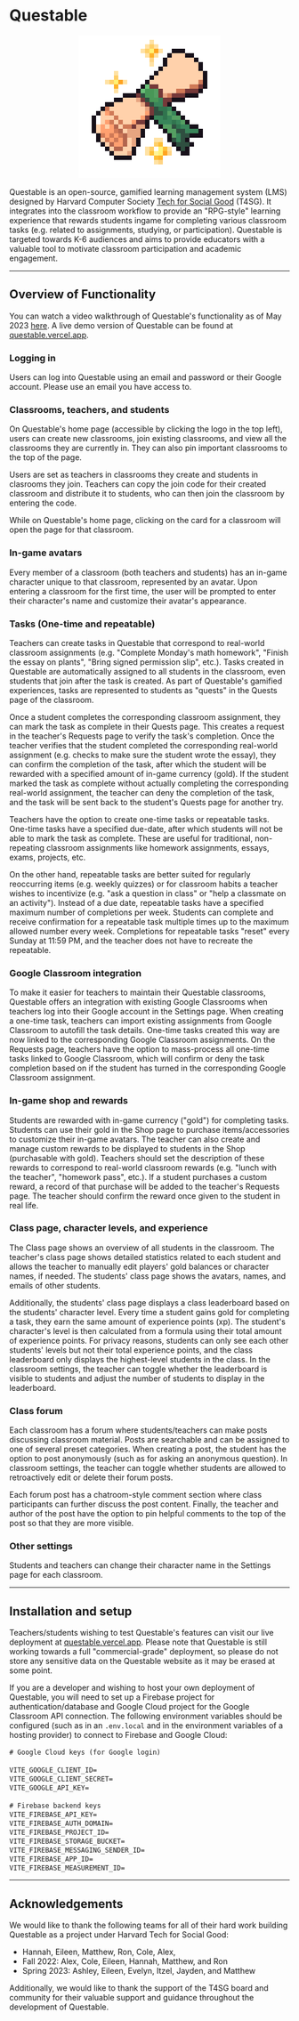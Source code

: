 # Questable

<p align="center">
  <img width="256" height="256" src="https://github.com/hcs-t4sg/questable/blob/cdf0bdccbd73f53326383c13c0bd876807d2d3f2/.github/logo.png">
</p>

Questable is an open-source, gamified learning management system (LMS) designed by Harvard Computer Society [Tech for Social Good](https://socialgood.hcs.harvard.edu) (T4SG). It integrates into the classroom workflow to provide an "RPG-style" learning experience that rewards students ingame for completing various classroom tasks (e.g. related to assignments, studying, or participation). Questable is targeted towards K-6 audiences and aims to provide educators with a valuable tool to motivate classroom participation and academic engagement.

---

## Overview of Functionality

You can watch a video walkthrough of Questable's functionality as of May 2023 [here](https://youtu.be/9pHFQeNmg2M). A live demo version of Questable can be found at [questable.vercel.app](https://questable.vercel.app).

### Logging in

Users can log into Questable using an email and password or their Google account. Please use an email you have access to.

### Classrooms, teachers, and students

On Questable's home page (accessible by clicking the logo in the top left), users can create new classrooms, join existing classrooms, and view all the classrooms they are currently in. They can also pin important classrooms to the top of the page.

Users are set as teachers in classrooms they create and students in clasrooms they join. Teachers can copy the join code for their created classroom and distribute it to students, who can then join the classroom by entering the code.

While on Questable's home page, clicking on the card for a classroom will open the page for that classroom.

### In-game avatars

Every member of a classroom (both teachers and students) has an in-game character unique to that classroom, represented by an avatar. Upon entering a classroom for the first time, the user will be prompted to enter their character's name and customize their avatar's appearance.

### Tasks (One-time and repeatable)

Teachers can create tasks in Questable that correspond to real-world classroom assignments (e.g. "Complete Monday's math homework", "Finish the essay on plants", "Bring signed permission slip", etc.). Tasks created in Questable are automatically assigned to all students in the classroom, even students that join after the task is created. As part of Questable's gamified experiences, tasks are represented to students as "quests" in the Quests page of the classroom.

Once a student completes the corresponding classroom assignment, they can mark the task as complete in their Quests page. This creates a request in the teacher's Requests page to verify the task's completion. Once the teacher verifies that the student completed the corresponding real-world assignment (e.g. checks to make sure the student wrote the essay), they can confirm the completion of the task, after which the student will be rewarded with a specified amount of in-game currency (gold). If the student marked the task as complete without actually completing the corresponding real-world assignment, the teacher can deny the completion of the task, and the task will be sent back to the student's Quests page for another try.

Teachers have the option to create one-time tasks or repeatable tasks. One-time tasks have a specified due-date, after which students will not be able to mark the task as complete. These are useful for traditional, non-repeating classroom assignments like homework assignments, essays, exams, projects, etc.

On the other hand, repeatable tasks are better suited for regularly reoccurring items (e.g. weekly quizzes) or for classroom habits a teacher wishes to incentivize (e.g. "ask a question in class" or "help a classmate on an activity"). Instead of a due date, repeatable tasks have a specified maximum number of completions per week. Students can complete and receive confirmation for a repeatable task multiple times up to the maximum allowed number every week. Completions for repeatable tasks "reset" every Sunday at 11:59 PM, and the teacher does not have to recreate the repeatable.

### Google Classroom integration

To make it easier for teachers to maintain their Questable classrooms, Questable offers an integration with existing Google Classrooms when teachers log into their Google account in the Settings page. When creating a one-time task, teachers can import existing assignments from Google Classroom to autofill the task details. One-time tasks created this way are now linked to the corresponding Google Classroom assignments. On the Requests page, teachers have the option to mass-process all one-time tasks linked to Google Classroom, which will confirm or deny the task completion based on if the student has turned in the corresponding Google Classroom assignment.

### In-game shop and rewards

Students are rewarded with in-game currency ("gold") for completing tasks. Students can use their gold in the Shop page to purchase items/accessories to customize their in-game avatars. The teacher can also create and manage custom rewards to be displayed to students in the Shop (purchasable with gold). Teachers should set the description of these rewards to correspond to real-world classroom rewards (e.g. "lunch with the teacher", "homework pass", etc.). If a student purchases a custom reward, a record of that purchase will be added to the teacher's Requests page. The teacher should confirm the reward once given to the student in real life.

### Class page, character levels, and experience

The Class page shows an overview of all students in the classroom. The teacher's class page shows detailed statistics related to each student and allows the teacher to manually edit players' gold balances or character names, if needed. The students' class page shows the avatars, names, and emails of other students.

Additionally, the students' class page displays a class leaderboard based on the students' character level. Every time a student gains gold for completing a task, they earn the same amount of experience points (xp). The student's character's level is then calculated from a formula using their total amount of experience points. For privacy reasons, students can only see each other students' levels but not their total experience points, and the class leaderboard only displays the highest-level students in the class. In the classroom settings, the teacher can toggle whether the leaderboard is visible to students and adjust the number of students to display in the leaderboard.

### Class forum

Each classroom has a forum where students/teachers can make posts discussing classroom material. Posts are searchable and can be assigned to one of several preset categories. When creating a post, the student has the option to post anonymously (such as for asking an anonymous question). In classroom settings, the teacher can toggle whether students are allowed to retroactively edit or delete their forum posts.

Each forum post has a chatroom-style comment section where class participants can further discuss the post content. Finally, the teacher and author of the post have the option to pin helpful comments to the top of the post so that they are more visible.

### Other settings

Students and teachers can change their character name in the Settings page for each classroom.

---

## Installation and setup

Teachers/students wishing to test Questable's features can visit our live deployment at [questable.vercel.app](https://questable.vercel.app). Please note that Questable is still working towards a full "commercial-grade" deployment, so please do not store any sensitive data on the Questable website as it may be erased at some point.

If you are a developer and wishing to host your own deployment of Questable, you will need to set up a Firebase project for authentication/database and Google Cloud project for the Google Classroom API connection. The following environment variables should be configured (such as in an `.env.local` and in the environment variables of a hosting provider) to connect to Firebase and Google Cloud:

```
# Google Cloud keys (for Google login)

VITE_GOOGLE_CLIENT_ID=
VITE_GOOGLE_CLIENT_SECRET=
VITE_GOOGLE_API_KEY=

# Firebase backend keys
VITE_FIREBASE_API_KEY=
VITE_FIREBASE_AUTH_DOMAIN=
VITE_FIREBASE_PROJECT_ID=
VITE_FIREBASE_STORAGE_BUCKET=
VITE_FIREBASE_MESSAGING_SENDER_ID=
VITE_FIREBASE_APP_ID=
VITE_FIREBASE_MEASUREMENT_ID=
```

---

## Acknowledgements

We would like to thank the following teams for all of their hard work building Questable as a project under Harvard Tech for Social Good:

- Hannah, Eileen, Matthew, Ron, Cole, Alex,
- Fall 2022: Alex, Cole, Eileen, Hannah, Matthew, and Ron
- Spring 2023: Ashley, Eileen, Evelyn, Itzel, Jayden, and Matthew

Additionally, we would like to thank the support of the T4SG board and community for their valuable support and guidance throughout the development of Questable.
